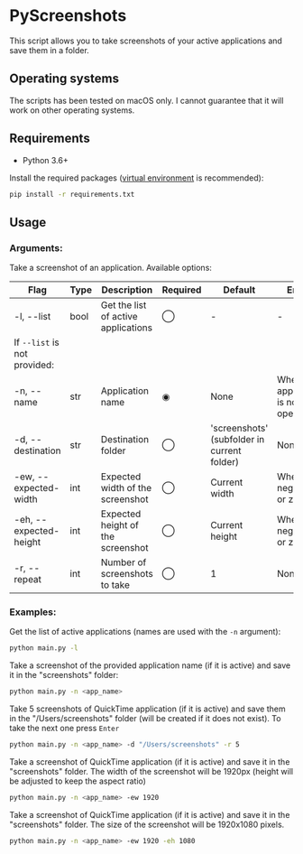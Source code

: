 # PyScreenshots

This script allows you to take screenshots of your active applications and save them in a folder.

## Operating systems

The scripts has been tested on macOS only. I cannot guarantee that it will work on other operating systems.

## Requirements

- Python 3.6+

Install the required packages ([virtual environment](https://docs.python.org/3/library/venv.html) is recommended):

```bash
pip install -r requirements.txt
```

## Usage

### Arguments:

Take a screenshot of an application. Available options:

| Flag | Type | Description | Required | Default | Errors |
| --- | --- | --- | --- | --- | --- |
| -l, --list | bool | Get the list of active applications | ⃝ | - | - |
| If `--list` is not provided: |
| -n, --name | str | Application name | ◉ | None | Whether application is not open |
| -d, --destination | str | Destination folder | ⃝ | 'screenshots' (subfolder in current folder) | None |
| -ew, --expected-width | int | Expected width of the screenshot | ⃝ | Current width | Whether negative or zero |
| -eh, --expected-height | int | Expected height of the screenshot | ⃝ | Current height | Wheter negative or zero |
| -r, --repeat | int | Number of screenshots to take | ⃝ | 1 | None |

### Examples:

Get the list of active applications (names are used with the `-n` argument):

```bash
python main.py -l
```

Take a screenshot of the provided application name (if it is active) and save it in the "screenshots" folder:

```bash
python main.py -n <app_name>
```

Take 5 screenshots of QuickTime application (if it is active) and save them in the "/Users/screenshots" folder (will be created if it does not exist). To take the next one press `Enter`

```bash
python main.py -n <app_name> -d "/Users/screenshots" -r 5
```

Take a screenshot of QuickTime application (if it is active) and save it in the "screenshots" folder. The width of the screenshot will be 1920px (height will be adjusted to keep the aspect ratio)

```bash
python main.py -n <app_name> -ew 1920
```

Take a screenshot of QuickTime application (if it is active) and save it in the "screenshots" folder. The size of the screenshot will be 1920x1080 pixels.

```bash
python main.py -n <app_name> -ew 1920 -eh 1080
```